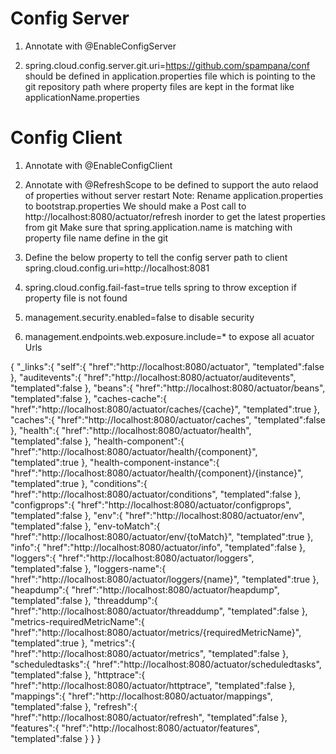 Config Server
=============
1) Annotate with @EnableConfigServer

2) spring.cloud.config.server.git.uri=https://github.com/spampana/conf 
   should be defined in application.properties file which is pointing to the git repository path 
   where property files are kept in the format like applicationName.properties

Config Client
=============

1) Annotate with @EnableConfigClient

2) Annotate with @RefreshScope to be defined to support the auto relaod of properties without server restart
   Note:
   Rename application.properties to bootstrap.properties
   We should make a Post call to http://localhost:8080/actuator/refresh inorder to get the latest properties from git
   Make sure that spring.application.name is matching with property file name define in the git
   
3) Define the  below property to tell the config server path to client
   spring.cloud.config.uri=http://localhost:8081

4) spring.cloud.config.fail-fast=true tells spring to throw exception if property file is not found

5) management.security.enabled=false  to disable security

6) management.endpoints.web.exposure.include=* to expose all acuator Urls

{
   "_links":{
      "self":{
         "href":"http://localhost:8080/actuator",
         "templated":false
      },
      "auditevents":{
         "href":"http://localhost:8080/actuator/auditevents",
         "templated":false
      },
      "beans":{
         "href":"http://localhost:8080/actuator/beans",
         "templated":false
      },
      "caches-cache":{
         "href":"http://localhost:8080/actuator/caches/{cache}",
         "templated":true
      },
      "caches":{
         "href":"http://localhost:8080/actuator/caches",
         "templated":false
      },
      "health":{
         "href":"http://localhost:8080/actuator/health",
         "templated":false
      },
      "health-component":{
         "href":"http://localhost:8080/actuator/health/{component}",
         "templated":true
      },
      "health-component-instance":{
         "href":"http://localhost:8080/actuator/health/{component}/{instance}",
         "templated":true
      },
      "conditions":{
         "href":"http://localhost:8080/actuator/conditions",
         "templated":false
      },
      "configprops":{
         "href":"http://localhost:8080/actuator/configprops",
         "templated":false
      },
      "env":{
         "href":"http://localhost:8080/actuator/env",
         "templated":false
      },
      "env-toMatch":{
         "href":"http://localhost:8080/actuator/env/{toMatch}",
         "templated":true
      },
      "info":{
         "href":"http://localhost:8080/actuator/info",
         "templated":false
      },
      "loggers":{
         "href":"http://localhost:8080/actuator/loggers",
         "templated":false
      },
      "loggers-name":{
         "href":"http://localhost:8080/actuator/loggers/{name}",
         "templated":true
      },
      "heapdump":{
         "href":"http://localhost:8080/actuator/heapdump",
         "templated":false
      },
      "threaddump":{
         "href":"http://localhost:8080/actuator/threaddump",
         "templated":false
      },
      "metrics-requiredMetricName":{
         "href":"http://localhost:8080/actuator/metrics/{requiredMetricName}",
         "templated":true
      },
      "metrics":{
         "href":"http://localhost:8080/actuator/metrics",
         "templated":false
      },
      "scheduledtasks":{
         "href":"http://localhost:8080/actuator/scheduledtasks",
         "templated":false
      },
      "httptrace":{
         "href":"http://localhost:8080/actuator/httptrace",
         "templated":false
      },
      "mappings":{
         "href":"http://localhost:8080/actuator/mappings",
         "templated":false
      },
      "refresh":{
         "href":"http://localhost:8080/actuator/refresh",
         "templated":false
      },
      "features":{
         "href":"http://localhost:8080/actuator/features",
         "templated":false
      }
   }
}



